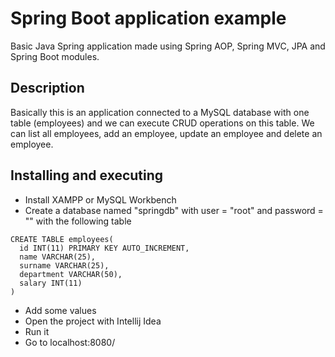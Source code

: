 # Spring Boot application example

Basic Java Spring application made using Spring AOP, Spring MVC, JPA and Spring Boot modules.

## Description

Basically this is an application connected to a MySQL database with one table (employees) and we can execute CRUD operations on this table. We can list all employees, add an employee, update an employee and delete an employee. 

## Installing and executing

* Install XAMPP or MySQL Workbench
* Create a database named "springdb" with user = "root" and password = "" with the following table
```
CREATE TABLE employees(
  id INT(11) PRIMARY KEY AUTO_INCREMENT,
  name VARCHAR(25),
  surname VARCHAR(25),
  department VARCHAR(50),
  salary INT(11)
)
```
* Add some values
* Open the project with Intellij Idea
* Run it
* Go to localhost:8080/
